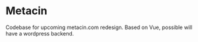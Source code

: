 # Metacin

Codebase for upcoming metacin.com redesign. Based on Vue, possible will have a wordpress backend.
